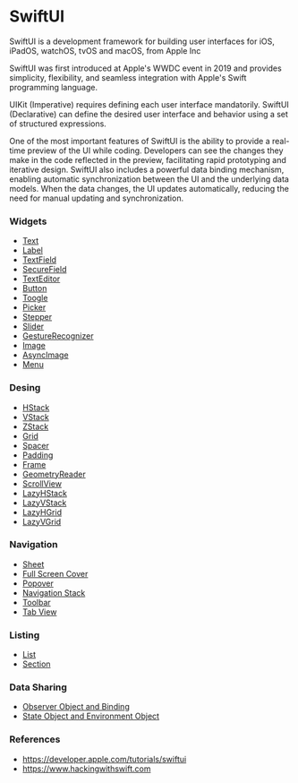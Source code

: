 # SwiftUI

SwiftUI is a development framework for building user interfaces for iOS, iPadOS, watchOS, tvOS and macOS, from Apple Inc

SwiftUI was first introduced at Apple's WWDC event in 2019 and provides simplicity, flexibility, and seamless integration with Apple's Swift programming language.

UIKit (Imperative) requires defining each user interface mandatorily. SwiftUI (Declarative) can define the desired user interface and behavior using a set of structured expressions.

One of the most important features of SwiftUI is the ability to provide a real-time preview of the UI while coding. Developers can see the changes they make in the code reflected in the preview, facilitating rapid prototyping and iterative design. SwiftUI also includes a powerful data binding mechanism, enabling automatic synchronization between the UI and the underlying data models. When the data changes, the UI updates automatically, reducing the need for manual updating and synchronization.

### Widgets
- [Text](https://github.com/omercankoc/swift-ui-handbook/blob/main/Sources/Views.md#text)
- [Label](https://github.com/omercankoc/swift-ui-handbook/blob/main/Sources/Views.md#label)
- [TextField](https://github.com/omercankoc/swift-ui-handbook/blob/main/Sources/Views.md#textfield)
- [SecureField](https://github.com/omercankoc/swift-ui-handbook/blob/main/Sources/Views.md#securefield)
- [TextEditor](https://github.com/omercankoc/swift-ui-handbook/blob/main/Sources/Views.md#texteditor)
- [Button](https://github.com/omercankoc/swift-ui-handbook/blob/main/Sources/Views.md#button)
- [Toogle](https://github.com/omercankoc/swift-ui-handbook/blob/main/Sources/Views.md#toggle)
- [Picker](https://github.com/omercankoc/swift-ui-handbook/blob/main/Sources/Views.md#picker)
- [Stepper](https://github.com/omercankoc/swift-ui-handbook/blob/main/Sources/Views.md#stepper)
- [Slider](https://github.com/omercankoc/swift-ui-handbook/blob/main/Sources/Views.md#slider)
- [GestureRecognizer](https://github.com/omercankoc/swift-ui-handbook/blob/main/Sources/Views.md#gesturerecognizer)
- [Image](https://github.com/omercankoc/swift-ui-handbook/blob/main/Sources/Views.md#image)
- [AsyncImage](https://github.com/omercankoc/swift-ui-handbook/blob/main/Sources/Views.md#asyncimage)
- [Menu](https://github.com/omercankoc/swift-ui-handbook/blob/main/Sources/Views.md#menu)

### Desing
- [HStack](https://github.com/omercankoc/swift-ui-handbook/blob/main/Sources/Design.md#hstack)
- [VStack](https://github.com/omercankoc/swift-ui-handbook/blob/main/Sources/Design.md#vstack)
- [ZStack](https://github.com/omercankoc/swift-ui-handbook/blob/main/Sources/Design.md#zstack)
- [Grid](https://github.com/omercankoc/swift-ui-handbook/blob/main/Sources/Design.md#grid)
- [Spacer](https://github.com/omercankoc/swift-ui-handbook/blob/main/Sources/Design.md#spacer)
- [Padding](https://github.com/omercankoc/swift-ui-handbook/blob/main/Sources/Design.md#padding)
- [Frame](https://github.com/omercankoc/swift-ui-handbook/blob/main/Sources/Design.md#frame)
- [GeometryReader](https://github.com/omercankoc/swift-ui-handbook/blob/main/Sources/Design.md#geometryreader)
- [ScrollView](https://github.com/omercankoc/swift-ui-handbook/blob/main/Sources/Design.md#scrollview)
- [LazyHStack](https://github.com/omercankoc/swift-ui-handbook/blob/main/Sources/Design.md#lazyhstack)
- [LazyVStack](https://github.com/omercankoc/swift-ui-handbook/blob/main/Sources/Design.md#lazyvstack)
- [LazyHGrid](https://github.com/omercankoc/swift-ui-handbook/blob/main/Sources/Design.md#lazyhgrid)
- [LazyVGrid](https://github.com/omercankoc/swift-ui-handbook/blob/main/Sources/Design.md#lazyvgrid)

### Navigation
- [Sheet](https://github.com/omercankoc/swift-ui-handbook/blob/main/Sources/Navigation.md#sheet)
- [Full Screen Cover](https://github.com/omercankoc/swift-ui-handbook/blob/main/Sources/Navigation.md#full-screen-cover)
- [Popover](https://github.com/omercankoc/swift-ui-handbook/blob/main/Sources/Navigation.md#popover)
- [Navigation Stack](https://github.com/omercankoc/swift-ui-handbook/blob/main/Sources/Navigation.md#navigation-stack)
- [Toolbar](https://github.com/omercankoc/swift-ui-handbook/blob/main/Sources/Navigation.md#toolbar)
- [Tab View](https://github.com/omercankoc/swift-ui-handbook/blob/main/Sources/Navigation.md#tab-view)

### Listing
- [List](https://github.com/omercankoc/swift-ui-handbook/blob/main/Sources/List.md#list)
- [Section](https://github.com/omercankoc/swift-ui-handbook/blob/main/Sources/List.md#section)

### Data Sharing
- [Observer Object and Binding](https://github.com/omercankoc/swift-ui-handbook/blob/main/Sources/DataSharing.md#observer-object-and-binding)
- [State Object and Environment Object](https://github.com/omercankoc/swift-ui-handbook/blob/main/Sources/DataSharing.md#state-object-and-environment-object)

### References
- https://developer.apple.com/tutorials/swiftui
- https://www.hackingwithswift.com
